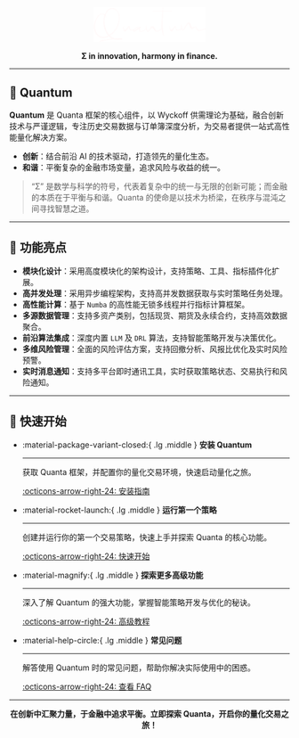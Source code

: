 <p align="center">
  <a href="https://qntx.github.io/quanta">
    <img src="../assets/images/logos/quantum-white.png" alt="Quanta" width="200" height="auto" />
  </a>
</p>
<p align="center">
  <strong>Σ in innovation, harmony in finance.</strong>
</p>

---

## 🧭 Quantum

**Quantum** 是 Quanta 框架的核心组件，以 Wyckoff 供需理论为基础，融合创新技术与严谨逻辑，专注历史交易数据与订单簿深度分析，为交易者提供一站式高性能量化解决方案。

- **创新**：结合前沿 AI 的技术驱动，打造领先的量化生态。  
- **和谐**：平衡复杂的金融市场变量，追求风险与收益的统一。  

> “Σ” 是数学与科学的符号，代表着复杂中的统一与无限的创新可能；而金融的本质在于平衡与和谐。Quanta 的使命是以技术为桥梁，在秩序与混沌之间寻找智慧之道。

---

## 🌟 功能亮点

- **模块化设计**：采用高度模块化的架构设计，支持策略、工具、指标插件化扩展。
- **高并发处理**：采用异步编程架构，支持高并发数据获取与实时策略任务处理。
- **高性能计算**：基于 `Numba` 的高性能无锁多线程并行指标计算框架。
- **多源数据管理**：支持多资产类别，包括现货、期货及永续合约，支持高效数据聚合。
- **前沿算法集成**：深度内置 `LLM` 及 `DRL` 算法，支持智能策略开发与决策优化。
- **多维风险管理**：全面的风险评估方案，支持回撤分析、风报比优化及实时风险预警。
- **实时消息通知**：支持多平台即时通讯工具，实时获取策略状态、交易执行和风险通知。

---

## 🚀 快速开始

<div class="grid cards" markdown>

-   :material-package-variant-closed:{ .lg .middle } __安装 Quantum__

    ---

    获取 Quanta 框架，并配置你的量化交易环境，快速启动量化之旅。

    [:octicons-arrow-right-24: 安装指南](installation.md)

-   :material-rocket-launch:{ .lg .middle } __运行第一个策略__

    ---

    创建并运行你的第一个交易策略，快速上手并探索 Quanta 的核心功能。

    [:octicons-arrow-right-24: 快速开始](quick-start.md)

-   :material-magnify:{ .lg .middle } __探索更多高级功能__

    ---

    深入了解 Quantum 的强大功能，掌握智能策略开发与优化的秘诀。

    [:octicons-arrow-right-24: 高级教程](../tutorials/index.md)

-   :material-help-circle:{ .lg .middle } __常见问题__

    ---

    解答使用 Quantum 时的常见问题，帮助你解决实际使用中的困惑。

    [:octicons-arrow-right-24: 查看 FAQ](faq.md)

</div>


---

<p align="center">
  <strong>在创新中汇聚力量，于金融中追求平衡。立即探索 Quanta，开启你的量化交易之旅！</strong>
</p>
